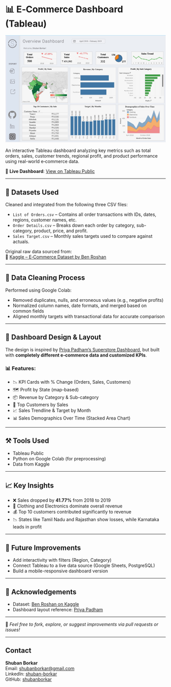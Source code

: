# 📊 E‑Commerce Dashboard (Tableau)

![Dashboard Preview](images/dashboard-preview.jpeg)

An interactive Tableau dashboard analyzing key metrics such as total orders, sales, customer trends, regional profit, and product performance using real-world e‑commerce data.

🔗 **Live Dashboard**: [View on Tableau Public](https://public.tableau.com/app/profile/shuban.borkar/viz/SuperStoreDashboard_17543406711030/Dashboard1#1)

---

## 📁 Datasets Used

Cleaned and integrated from the following three CSV files:

- `List of Orders.csv` – Contains all order transactions with IDs, dates, regions, customer names, etc.
- `Order Details.csv` – Breaks down each order by category, sub-category, product, price, and profit.
- `Sales Target.csv` – Monthly sales targets used to compare against actuals.

Original raw data sourced from:  
📌 [Kaggle – E‑Commerce Dataset by Ben Roshan](https://www.kaggle.com/datasets/benroshan/ecommerce-data)

---

## 🧼 Data Cleaning Process

Performed using Google Colab:
- Removed duplicates, nulls, and erroneous values (e.g., negative profits)
- Normalized column names, date formats, and merged based on common fields
- Aligned monthly targets with transactional data for accurate comparison

---

## 🎨 Dashboard Design & Layout

The design is inspired by [Priya Padham’s Superstore Dashboard](https://public.tableau.com/app/profile/p.padham/viz/SuperstoreDashboard_16709573699130/SuperstoreDashboard), but built with **completely different e‑commerce data and customized KPIs**.

### 📊 Features:

- 📉 KPI Cards with % Change (Orders, Sales, Customers)
- 🗺 Profit by State (map-based)
- 📦 Revenue by Category & Sub-category
- 👥 Top Customers by Sales
- 📈 Sales Trendline & Target by Month
- 📊 Sales Demographics Over Time (Stacked Area Chart)

---

## ⚒ Tools Used

- Tableau Public
- Python on Google Colab (for preprocessing)
- Data from Kaggle

---

## 📈 Key Insights

- ❌ Sales dropped by **41.77%** from 2018 to 2019
- 🧥 Clothing and Electronics dominate overall revenue
- 💰 Top 10 customers contributed significantly to revenue
- 📉 States like Tamil Nadu and Rajasthan show losses, while Karnataka leads in profit

---

## 🚀 Future Improvements

- Add interactivity with filters (Region, Category)
- Connect Tableau to a live data source (Google Sheets, PostgreSQL)
- Build a mobile-responsive dashboard version

---

## 🙏 Acknowledgements

- Dataset: [Ben Roshan on Kaggle](https://www.kaggle.com/datasets/benroshan/ecommerce-data)
- Dashboard layout reference: [Priya Padham](https://public.tableau.com/app/profile/p.padham)

---

📌 *Feel free to fork, explore, or suggest improvements via pull requests or issues!*

---

## Contact

**Shuban Borkar**  
Email: [shubanborkar@gmail.com](mailto:shubanborkar@gmail.com)  
LinkedIn: [shuban-borkar](https://www.linkedin.com/in/shuban-borkar)  
GitHub: [shubanborkar](https://github.com/shubanborkar)
